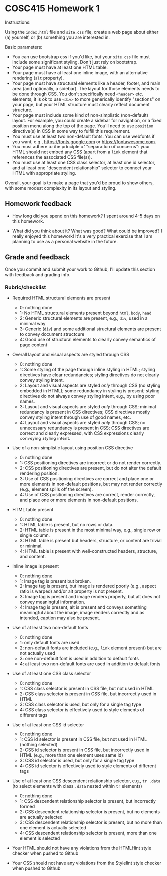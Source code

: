 # COSC415 Homework 1

Instructions:

Using the `index.html` file and `site.css` file, create a web page about either (a) yourself, or (b) something you are interested in.  

Basic parameters:

 * You can use bootstrap css if you'd like, but your `site.css` file must include some significant styling.  Don't just rely on bootstrap.
 * Your page must have at least one HTML table.
 * Your page must have at least one inline image, with an alternative rendering  (`alt` property).
 * Your page must have structural elements like a header, footer, and main area (and optionally, a sidebar).  The layout for those elements needs to be done through CSS.  You don't specifically need `<header>` etc. elements; it is ok to use `<div>` to more generically identify "sections" on your page, but your HTML structure must clearly reflect document structure.
 * Your page must include some kind of non-simplistic (non-default) layout.  For example, you could create a sidebar for navigation, or a fixed position menu along the top of the page.  You'll need to use `position` directive(s) in CSS in some way to fulfill this requirement.
 * You must use at least two non-default fonts.  You can use webfonts if you want, e.g., https://fonts.google.com or https://fontawesome.com.
 * You must adhere to the principle of "separation of concerns": your HTML should not embed any CSS (apart from a `link` element that references the associated CSS file(s)).
 * You must use at least one CSS class selector, at least one id selector, and at least one "descendent relationship" selector to connect your HTML with appropriate styling.

Overall, your goal is to make a page that you'd be proud to show others, with some modest complexity in its layout and styling.


## Homework feedback

 * How long did you spend on this homework?
 I spent around 4-5 days on this homework.

 * What did you think about it?  What was good?  What could be improved?
 I really enjoyed this homework! It's a very practical exercise that I am planning to use as a personal website in the future.

## Grade and feedback

Once you commit and submit your work to Github, I'll update this section with feedback and grading info.

### Rubric/checklist

 - Required HTML structural elements are present
   - 0: nothing done
   - 1: No HTML structural elements present beyond `html`, `body`, `head`
   - 2: Generic structural elements are present, e.g., `div`, used in a minimal way
   - 3: Generic (`div`) and some additional structural elements are present to convey document structcure
   - 4: Good use of structural elements to clearly convey semantics of page content

 - Overall layout and visual aspects are styled through CSS 
   - 0: nothing done
   - 1: Some styling of the page through inline styling in HTML; styling directives have clear redundancies; styling directives do not clearly convey styling intent.
   - 2: Layout and visual aspects are styled *only* through CSS (no styling embedded in HTML); some redundancy in styling is present; styling directives do not always convey styling intent, e.g., by using poor names.
   - 3: Layout and visual aspects are styled *only* through CSS; minimal redundancy is present in CSS directives; CSS directives mostly convey styling intent through use of good names, etc.
   - 4: Layout and visual aspects are styled *only* through CSS; no unnecessary redundancy is present in CSS; CSS directives are correct and clearly expressed, with CSS expressions clearly conveying styling intent.

 - Use of a non-simplistic layout using position CSS directive
   - 0: nothing done
   - 1: CSS positioning directives are incorrect or do not render correctly.
   - 2: CSS positioning directives are present, but do not alter the default rendering position.
   - 3: Use of CSS positioning directives are correct and place one or more elements in non-default positions, but may not render correctly (e.g., element spills off the screen).
   - 4: Use of CSS positioning directives are correct, render correctly, and place one or more elements in non-default positions.

 - HTML table present
   - 0: nothing done
   - 1: HTML table is present, but no rows or data.
   - 2: HTML table is present in the most minimal way, e.g., single row or single column.
   - 3: HTML table is present but headers, structure, or content are trivial or minimal.
   - 4: HTML table is present with well-constructed headers, structure, and content.

 - Inline image is present
   - 0: nothing done
   - 1: Image tag is present but broken.
   - 2: Image tag is present, but image is rendered poorly (e.g., aspect ratio is warped) and/or alt property is not present.
   - 3: Image tag is present and image renders properly, but alt does not convey meaningful information.
   - 4: Image tag is present, alt is present and conveys something meaningful about the image, image renders correctly and as intended, caption may also be present.

 - Use of at least two non-default fonts
   - 0: nothing done
   - 1: only default fonts are used
   - 2: non-default fonts are included (e.g., `link` element present) but are not actually used
   - 3: one non-default font is used in addition to default fonts
   - 4: at least two non-default fonts are used in addition to default fonts

 - Use of at least one CSS class selector
   - 0: nothing done
   - 1: CSS class selector is present in CSS file, but not used in HTML
   - 2: CSS class selector is present in CSS file, but incorrectly used in HTML
   - 3: CSS class selector is used, but only for a single tag type
   - 4: CSS class selector is effectively used to style elements of different tags

 - Use of at least one CSS id selector
   - 0: nothing done
   - 1: CSS id selector is present in CSS file, but not used in HTML (nothing selected)
   - 2: CSS id selector is present in CSS file, but incorrectly used in HTML (e.g., more than one element uses same id)
   - 3: CSS id selector is used, but only for a single tag type
   - 4: CSS id selector is effectively used to style elements of different tags

 - Use of at least one CSS descendent relationship selector, e.g., `tr .data` (to select elements with class `.data` nested within `tr` elements)
   - 0: nothing done
   - 1: CSS descendent relationship selector is present, but incorrectly formed
   - 2: CSS descendent relationship selector is present, but no elements are actually selected
   - 3: CSS descendent relationship selector is present, but no more than one element is actually selected
   - 4: CSS descendent relationship selector is present, more than one element is selected

 - Your HTML should not have any violations from the HTMLHint style checker when pushed to Github

 - Your CSS should not have any violations from the Stylelint style checker when pushed to Github
